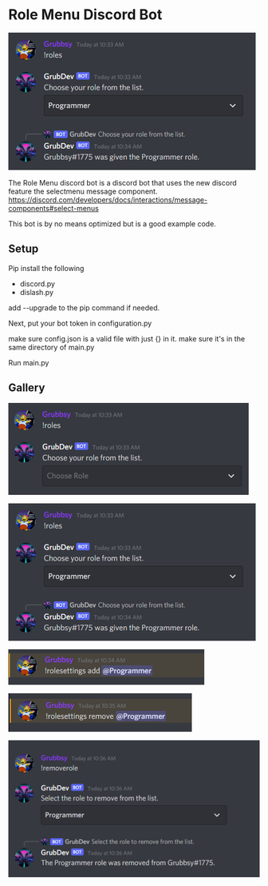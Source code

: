 # Role Menu Discord Bot
![example](https://github.com/Grubbsy1896/discordbots/blob/main/ExampleImages/RoleMenu/2.png)

The Role Menu discord bot is a discord bot that uses the new discord feature the selectmenu message component.
https://discord.com/developers/docs/interactions/message-components#select-menus

This bot is by no means optimized but is a good example code. 

## Setup
Pip install the following
- discord.py
- dislash.py

add --upgrade to the pip command if needed.

Next, put your bot token in configuration.py

make sure config.json is a valid file with just {} in it. make sure it's in the same directory of main.py

Run main.py


## Gallery

![example](https://github.com/Grubbsy1896/discordbots/blob/main/ExampleImages/RoleMenu/1.png)

![example](https://github.com/Grubbsy1896/discordbots/blob/main/ExampleImages/RoleMenu/2.png)

![example](https://github.com/Grubbsy1896/discordbots/blob/main/ExampleImages/RoleMenu/3.png)

![example](https://github.com/Grubbsy1896/discordbots/blob/main/ExampleImages/RoleMenu/4.png)

![example](https://github.com/Grubbsy1896/discordbots/blob/main/ExampleImages/RoleMenu/5.png)
